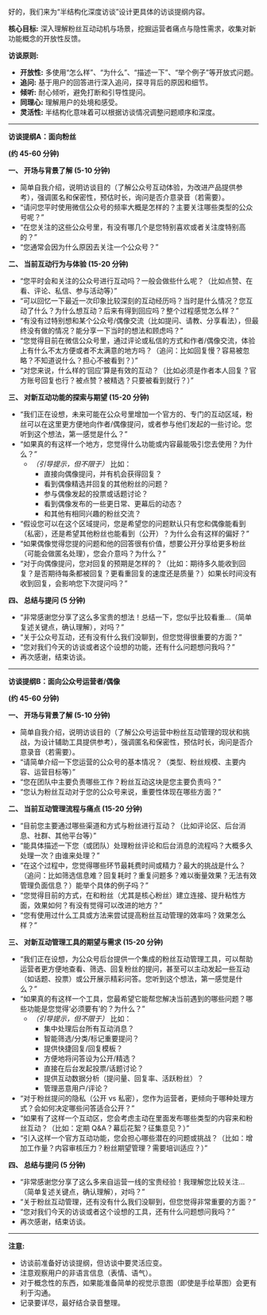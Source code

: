 
好的，我们来为“半结构化深度访谈”设计更具体的访谈提纲内容。

**核心目标:** 深入理解粉丝互动动机与场景，挖掘运营者痛点与隐性需求，收集对新功能概念的开放性反馈。

**访谈原则:**
*   **开放性:** 多使用“怎么样”、“为什么”、“描述一下”、“举个例子”等开放式问题。
*   **追问:** 基于用户的回答进行深入追问，探寻背后的原因和细节。
*   **倾听:** 耐心倾听，避免打断和引导性提问。
*   **同理心:** 理解用户的处境和感受。
*   **灵活性:** 半结构化意味着可以根据访谈情况调整问题顺序和深度。

---

**访谈提纲A：面向粉丝**

**(约 45-60 分钟)**

**一、 开场与背景了解 (5-10 分钟)**

*   简单自我介绍，说明访谈目的（了解公众号互动体验，为改进产品提供参考），强调匿名和保密性，预估时长，询问是否介意录音（若需要）。
*   “请问您平时使用微信公众号的频率大概是怎样的？主要关注哪些类型的公众号呢？”
*   “在您关注的这些公众号里，有没有哪几个是您特别喜欢或者关注度特别高的？”
*   “您通常会因为什么原因去关注一个公众号？”

**二、 当前互动行为与体验 (15-20 分钟)**

*   “您平时会和关注的公众号进行互动吗？一般会做些什么呢？（比如点赞、在看、评论、私信、参与活动等）”
*   “可以回忆一下最近一次印象比较深刻的互动经历吗？当时是什么情况？您互动了什么？为什么想互动？后来有得到回应吗？整个过程感觉怎么样？”
*   “有没有过特别想和某个公众号/偶像交流（比如提问、请教、分享看法），但最终没有做的情况？能分享一下当时的想法和顾虑吗？”
*   “您觉得目前在微信公众号里，通过评论或私信的方式和作者/偶像交流，体验上有什么不太方便或者不太满意的地方吗？（追问：比如回复慢？容易被忽略？不知道说什么？担心不被看到？）”
*   “对您来说，什么样的‘回应’算是有效的互动？（比如必须是作者本人回复？官方账号回复也行？被点赞？被精选？只要被看到就行？）”

**三、 对新互动功能的探索与期望 (15-20 分钟)**

*   “我们正在设想，未来可能在公众号里增加一个官方的、专门的互动区域，粉丝可以在这里更方便地向作者/偶像提问，或者参与他们发起的一些讨论。您听到这个想法，第一感觉是什么？”
*   “如果真的有这样一个地方，您觉得什么功能或内容最能吸引您去使用？为什么？”
    *   *（引导提示，但不限于）* 比如：
        *   直接向偶像提问，并有机会获得回复？
        *   看到偶像精选并回复的其他粉丝的问题？
        *   参与偶像发起的投票或话题讨论？
        *   看到偶像发布的一些更日常、更幕后的动态？
        *   和其他有相同兴趣的粉丝交流？
*   “假设您可以在这个区域提问，您是希望您的问题默认只有您和偶像能看到（私密），还是希望其他粉丝也能看到（公开）？为什么会有这样的偏好？”
*   “如果偶像觉得您提的问题和他的回答很有价值，想要公开分享给更多粉丝（可能会做匿名处理），您会介意吗？为什么？”
*   “对于向偶像提问，您对回复的预期是怎样的？（比如：期待多久能收到回复？是否期待每条都被回复？更看重回复的速度还是质量？）如果长时间没有收到回复，会影响您下次提问吗？”

**四、 总结与提问 (5 分钟)**

*   “非常感谢您分享了这么多宝贵的想法！总结一下，您似乎比较看重...（简单复述关键点，确认理解），对吗？”
*   “关于公众号互动，还有没有什么我们没聊到，但您觉得很重要的方面？”
*   “您对我们今天的访谈或者这个设想的功能，还有什么问题想问我吗？”
*   再次感谢，结束访谈。

---

**访谈提纲B：面向公众号运营者/偶像**

**(约 45-60 分钟)**

**一、 开场与背景了解 (5-10 分钟)**

*   简单自我介绍，说明访谈目的（了解公众号运营中粉丝互动管理的现状和挑战，为设计辅助工具提供参考），强调匿名和保密性，预估时长，询问是否介意录音（若需要）。
*   “请简单介绍一下您运营的公众号的基本情况？（类型、粉丝规模、主要内容、运营目标等）”
*   “您在团队中主要负责哪些工作？粉丝互动这块是您主要负责吗？”
*   “您认为粉丝互动对于您的公众号来说，重要性体现在哪些方面？”

**二、 当前互动管理流程与痛点 (15-20 分钟)**

*   “目前您主要通过哪些渠道和方式与粉丝进行互动？（比如评论区、后台消息、社群、其他平台等）”
*   “能具体描述一下您（或团队）处理粉丝评论和后台消息的流程吗？大概多久处理一次？由谁来处理？”
*   “在这个过程中，您觉得哪些环节最耗费时间或精力？最大的挑战是什么？（追问：比如筛选信息难？回复耗时？重复问题多？难以衡量效果？无法有效管理负面信息？）能举个具体的例子吗？”
*   “您觉得目前的方式，在和粉丝（尤其是核心粉丝）建立连接、提升粘性方面，效果如何？有没有觉得可以改进的地方？”
*   “您有使用过什么工具或方法来尝试提高粉丝互动管理的效率吗？效果怎么样？”

**三、 对新互动管理工具的期望与需求 (15-20 分钟)**

*   “我们正在设想，为公众号后台提供一个集成的粉丝互动管理工具，可以帮助运营者更方便地查看、筛选、回复粉丝的提问，甚至可以主动发起一些互动（如话题、投票）或公开展示精彩问答。您听到这个想法，第一感觉是什么？”
*   “如果真的有这样一个工具，您最希望它能帮您解决当前遇到的哪些问题？哪些功能是您觉得‘必须要有’的？为什么？”
    *   *（引导提示，但不限于）* 比如：
        *   集中处理后台所有互动消息？
        *   智能筛选/分类/标记重要提问？
        *   提供快捷回复/回复模板？
        *   方便地将问答设为公开/精选？
        *   直接在后台发起投票/话题讨论？
        *   提供互动数据分析（提问量、回复率、活跃粉丝）？
        *   管理恶意用户/评论？
*   “对于粉丝提问的隐私（公开 vs 私密），您作为运营者，更倾向于哪种处理方式？会如何决定哪些问答适合公开？”
*   “如果有了这样一个互动区，您会考虑主动在里面发布哪些类型的内容来和粉丝互动？（比如：定期 Q&A？幕后花絮？征集意见？）”
*   “引入这样一个官方互动功能，您会担心哪些潜在的问题或挑战？（比如：增加工作量？内容审核压力？粉丝期望管理？需要培训适应？）”

**四、 总结与提问 (5 分钟)**

*   “非常感谢您分享了这么多来自运营一线的宝贵经验！我理解您比较关注...（简单复述关键点，确认理解），对吗？”
*   “关于粉丝互动管理，还有没有什么我们没聊到，但您觉得非常重要的方面？”
*   “您对我们今天的访谈或者这个设想的工具，还有什么问题想问我吗？”
*   再次感谢，结束访谈。

---

**注意:**
*   访谈前准备好访谈提纲，但访谈中要灵活应变。
*   注意观察用户的非语言信息（表情、语气）。
*   对于概念性的东西，如果能准备简单的视觉示意图（即使是手绘草图）会更有利于沟通。
*   记录要详尽，最好结合录音整理。
